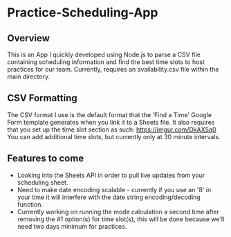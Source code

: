 # Practice-Scheduling-App

## Overview

This is an App I quickly developed using Node.js to parse a CSV file containing scheduling information and find the best time
slots to host practices for our team. Currently, requires an availability.csv file within the main directory.

## CSV Formatting

The CSV format I use is the default format that the 'Find a Time' Google Form template generates when you link it to a Sheets
file. It also requires that you set up the time slot section as such: https://imgur.com/DkAX5q0 You can add additional time
slots, but currently only at 30 minute intervals.

## Features to come

* Looking into the Sheets API in order to pull live updates from your scheduling sheet.
* Need to make date encoding scalable - currently if you use an '8' in your time it will interfere with the date
string encoding/decoding function.
* Currently working on running the mode calculation a second time after removing the #1 option(s) for time slot(s),
this will be done because we'll need two days minimum for practices.
